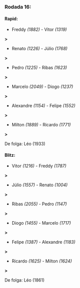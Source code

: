 ### Rodada 16:

#### Rapid:

* Freddy *(1882)*     -     Vitor *(1319)*

 **>** 
* Renato *(1226)*     -     Júlio *(1768)*

 **>** 
* Pedro *(1225)*     -     Ribas *(1623)*

 **>** 
* Marcelo *(2049)*     -     Diogo *(1237)*

 **>** 
* Alexandre *(1154)*     -     Felipe *(1552)*

 **>** 
* Milton *(1889)*     -     Ricardo *(1771)*

 **>** 

De folga: Léo (1933)

#### Blitz:

* Vitor *(1216)*     -     Freddy *(1787)*

 **>** 
* Júlio *(1557)*     -     Renato *(1004)*

 **>** 
* Ribas *(2055)*     -     Pedro *(1147)*

 **>** 
* Diogo *(1455)*     -     Marcelo *(1717)*

 **>** 
* Felipe *(1387)*     -     Alexandre *(1183)*

 **>** 
* Ricardo *(1625)*     -     Milton *(1624)*

 **>** 

De folga: Léo (1861)

